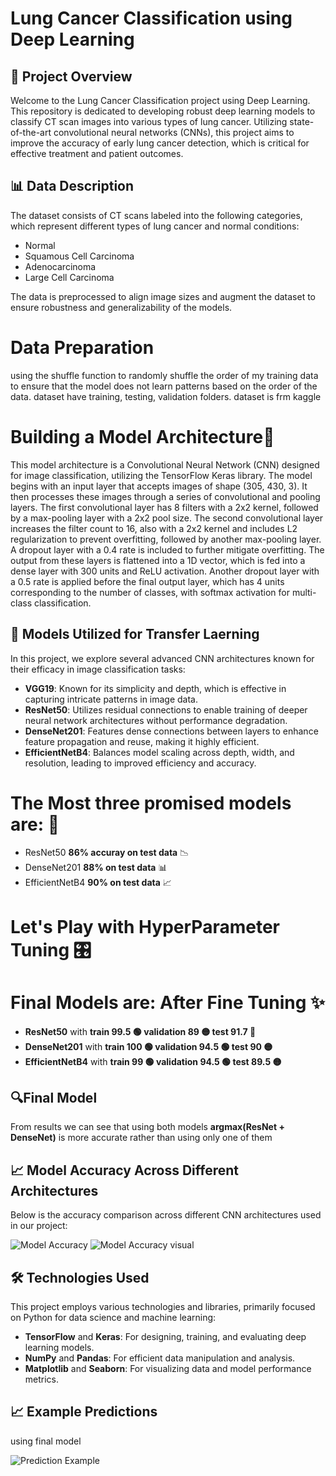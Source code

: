 # Lung Cancer Classification using Deep Learning

## 🚀 Project Overview
Welcome to the Lung Cancer Classification project using Deep Learning. This repository is dedicated to developing robust deep learning models to classify CT scan images into various types of lung cancer. Utilizing state-of-the-art convolutional neural networks (CNNs), this project aims to improve the accuracy of early lung cancer detection, which is critical for effective treatment and patient outcomes.

## 📊 Data Description
The dataset consists of CT scans labeled into the following categories, which represent different types of lung cancer and normal conditions:
- Normal
- Squamous Cell Carcinoma
- Adenocarcinoma
- Large Cell Carcinoma

The data is preprocessed to align image sizes and augment the dataset to ensure robustness and generalizability of the models.

 # Data Preparation
 using the shuffle function to randomly shuffle the order of my training data to ensure that the model does not learn patterns based on the order of the data. dataset have training, testing, validation folders. dataset is frm kaggle                  
 
 # **Building a Model Architecture**🚀                 
 This model architecture is a Convolutional Neural Network (CNN) designed for image classification, utilizing the TensorFlow Keras library. The model begins with an input layer that accepts images of shape (305, 430, 3). It then processes these images through a series of convolutional and pooling layers. The first convolutional layer has 8 filters with a 2x2 kernel, followed by a max-pooling layer with a 2x2 pool size. The second convolutional layer increases the filter count to 16, also with a 2x2 kernel and includes L2 regularization to prevent overfitting, followed by another max-pooling layer. A dropout layer with a 0.4 rate is included to further mitigate overfitting. The output from these layers is flattened into a 1D vector, which is fed into a dense layer with 300 units and ReLU activation. Another dropout layer with a 0.5 rate is applied before the final output layer, which has 4 units corresponding to the number of classes, with softmax activation for multi-class classification.
 
## 🧠 Models Utilized for Transfer Laerning
In this project, we explore several advanced CNN architectures known for their efficacy in image classification tasks:
- **VGG19**: Known for its simplicity and depth, which is effective in capturing intricate patterns in image data.
- **ResNet50**: Utilizes residual connections to enable training of deeper neural network architectures without performance degradation.
- **DenseNet201**: Features dense connections between layers to enhance feature propagation and reuse, making it highly efficient.
- **EfficientNetB4**: Balances model scaling across depth, width, and resolution, leading to improved efficiency and accuracy.

# The Most three promised models are: 🌟
* ResNet50 **86% accuray on test data** 📉
* DenseNet201 **88% on test data** 📊
* EfficientNetB4 **90% on test data** 📈

# **Let's Play with HyperParameter Tuning** 🎛️

# Final Models are: After Fine Tuning ✨
* **ResNet50** with **train 99.5 🟢 validation 89 🟡 test 91.7 🔵**
* **DenseNet201** with **train 100 🟢 validation 94.5 🟢 test 90 🟡**
* **EfficientNetB4** with **train 99 🟢 validation 94.5 🟢 test 89.5 🟡**


## 🔍Final Model
From results we can see that using both models **argmax(ResNet + DenseNet)** is more accurate rather than using only one of them

## 📈  Model Accuracy Across Different Architectures
Below is the accuracy comparison across different CNN architectures used in our project:

![Model Accuracy](https://github.com/sAwAiRa-iQbal/Lung-Cancer-Classification-using-Deep-Learning/blob/main/images/011.png)
![Model Accuracy visual](https://github.com/sAwAiRa-iQbal/Lung-Cancer-Classification-using-Deep-Learning/blob/main/images/111.png)


## 🛠 Technologies Used
This project employs various technologies and libraries, primarily focused on Python for data science and machine learning:
- **TensorFlow** and **Keras**: For designing, training, and evaluating deep learning models.
- **NumPy** and **Pandas**: For efficient data manipulation and analysis.
- **Matplotlib** and **Seaborn**: For visualizing data and model performance metrics.

## 📈 Example Predictions
using final model

![Prediction Example](https://github.com/sAwAiRa-iQbal/Lung-Cancer-Classification-using-Deep-Learning/blob/main/images/2222.png)

